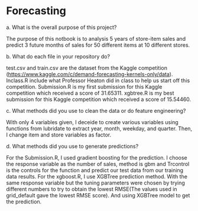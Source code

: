 # Forecasting

a. What is the overall purpose of this project?

The purpose of this notbook is to analysis 5 years of store-item sales and predict 3 future months of sales for 50 different items at 10 different stores.

b. What do each file in your repository do?

test.csv and train.csv are the dataset from the Kaggle competition (https://www.kaggle.com/c/demand-forecasting-kernels-only/data). 
Inclass.R include what Professor Heaton did in class to help us start off this competition. 
Submission.R is my first submission for this Kaggle competition which received a score of 31.65311.
xgbtree.R is my best submission for this Kaggle competition which received a score of 15.54460.

c. What methods did you use to clean the data or do feature engineering?

With only 4 variables given, I deceide to create various variables using functions from lubridate to extract year, month, weekday, and quarter. Then, I change item and store variables as factor.

d. What methods did you use to generate predictions?

For the Submission.R, I used gradient boosting for the prediction. I choose the response variable as the number of sales, method is gbm and Trcontrol is the controls for the function and predict our test data from our training data results.
For the xgboost.R, I use XGBTree prediction method. With the same response variable but the tuning parameters were chosen by trying different numbers to try to obtain the lowest RMSE(The values used in grid_default gave the lowest RMSE score). And using XGBTree model to get the prediction. 
